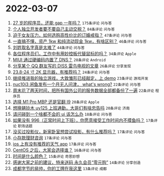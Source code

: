 # 2022-03-07

1. [27 岁的程序员，还能 gap 一年吗？](https://www.v2ex.com/t/838481) `175条评论` `问与答`
1. [个人独立开发者要不要自己主动交税？](https://www.v2ex.com/t/838496) `84条评论` `问与答`
1. [迫于女友压力，如何选购高性价比的订婚戒指？](https://www.v2ex.com/t/838582) `47条评论` `问与答`
1. [一直搞不懂，资产 1kw 和纯流动现金 1kw，有啥区别？](https://www.v2ex.com/t/838513) `46条评论` `问与答`
1. [刘姓取名字真是太难了](https://www.v2ex.com/t/838596) `44条评论` `问与答`
1. [各位程序员们，工作中有用妙控板代替鼠标的吗？](https://www.v2ex.com/t/838551) `34条评论` `Apple`
1. [MIUI 通过硬编码内置了 DNS？](https://www.v2ex.com/t/838579) `28条评论` `Android`
1. [分享某个 QQ 群友写的 DISS 雷鸟电视的文章](https://www.v2ex.com/t/838480) `26条评论` `分享发现`
1. [23.8-24 寸 2K 显示器，有推荐吗？](https://www.v2ex.com/t/838479) `24条评论` `问与答`
1. [继续推进我的独立游戏，大致雏形已经敲定，上 demo](https://www.v2ex.com/t/838544) `23条评论` `游戏开发`
1. [nuc10i3 闲鱼发布一个月无人问津， what's wrong?](https://www.v2ex.com/t/838572) `22条评论` `问与答`
1. [周末花了两天时间，把所有国外公司的服务数据全部都备份了一遍](https://www.v2ex.com/t/838553) `22条评论` `程序员`
1. [选择 M1 Pro MBP 还是官翻 I9](https://www.v2ex.com/t/838503) `20条评论` `Apple`
1. [想换辆铃木 uy125 上班通勤，大哥们有啥忠告吗](https://www.v2ex.com/t/838483) `20条评论` `济南`
1. [请问碰到一个啥都不会的 ui 该怎么办](https://www.v2ex.com/t/838489) `18条评论` `问与答`
1. [如果没有 996（正常时间上下班），你愿意接受工作时间内不摸鱼吗？](https://www.v2ex.com/t/838557) `17条评论` `职场话题`
1. [没买过投影仪，新家卧室想尝试投影，有什么推荐吗？](https://www.v2ex.com/t/838547) `17条评论` `问与答`
1. [小存款理财咨询](https://www.v2ex.com/t/838539) `17条评论` `问与答`
1. [ios 上有没有推荐的天气 app](https://www.v2ex.com/t/838532) `17条评论` `问与答`
1. [CentOS 之后，大家会选择谁？](https://www.v2ex.com/t/838516) `16条评论` `问与答`
1. [时间是什么颜色？](https://www.v2ex.com/t/838548) `15条评论` `奇思妙想`
1. [感谢大家之前的建议，特来送码 永久会员“零元购”](https://www.v2ex.com/t/838507) `14条评论` `分享创造`
1. [成都字节的易帅，你的工牌在我这里](https://www.v2ex.com/t/838578) `13条评论` `成都`
